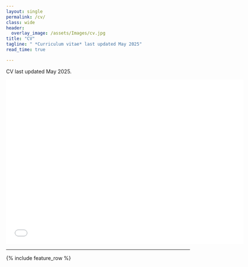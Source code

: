 ```yaml
---
layout: single
permalink: /cv/
class: wide
header:
  overlay_image: /assets/Images/cv.jpg
title: "CV"
tagline: " *Curriculum vitae* last updated May 2025"
read_time: true

---
```


CV last updated May 2025.
 
 
 <iframe seamless frameborder="0" src="/assets/pdfs/XuanBeattyResume.pdf" width = '650' height = '450' scrolling='yes' ></iframe>

---
{% include feature_row %}
